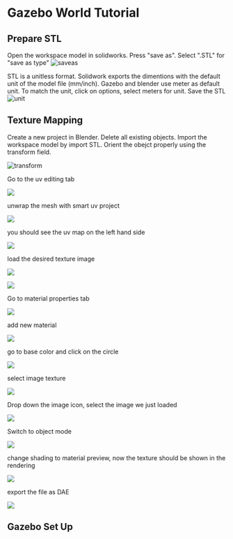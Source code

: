 # Gazebo World Tutorial
## Prepare STL
Open the workspace model in solidworks. Press "save as". Select ".STL" for "save as type"
![saveas](/images/solidworks_saveas.png)

STL is a unitless format. Solidwork exports the dimentions with the default unit of the model file (mm/inch). Gazebo and blender use meter as default unit. To match the unit, click on options,  select meters for unit. Save the STL
![unit](/images/stl_unit.png)

## Texture Mapping
Create a new project in Blender. Delete all existing objects. Import the workspace model by import STL. Orient the obejct properly using the transform field.  

![transform](/images/transform.png)

Go to the uv editing tab

![](/images/uv_editing.png)

unwrap the mesh with smart uv project

![](/images/uv_unwrap.png)

you should see the uv map on the left hand side

![](/images/uv_map.png)

load the desired texture image

![](/images/loadtexture.png)

![](/images/loadtexture2.png)

Go to material properties tab

![](/images/settexture.png)

add new material 

![](/images/settexture2.png)

go to base color and click on the circle

![](/images/settexture3.png)

select image texture

![](/images/settexture4.png)

Drop down the image icon, select the image we just loaded 

![](/images/settexture5.png)

Switch to object mode

![](/images/settexture6.png)

change shading to material preview, now the texture should be shown in the rendering 

![](/images/settexture7.png)

export the file as DAE

![](/images/export.png)

## Gazebo Set Up